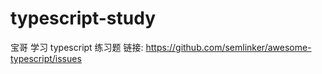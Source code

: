 # typescript-study
宝哥
学习 typescript 练习题 链接: https://github.com/semlinker/awesome-typescript/issues


